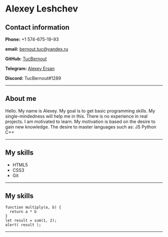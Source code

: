 # Alexey Leshchev
## Contact information
**Phone:** +1 574-675-19-93

**email:** bernout.tuc@yandex.ru

**GitHub:** [TucBernout](https://github.com/TucBernout)

**Telegram:** [Alexey Ersan](https://t.me/BernoutTuc)

**Discord:** TucBernout#1289
___

## About me

Hello. My name is Alexey. My goal is to get basic programming skills. My single-mindedness will help me in this. There is no experience in real projects. I am motivated to learn. My motivation is based on the desire to gain new knowledge. The desire to master languages such as: JS Python C++
___
## My skills
* HTML5
* CSS3
* Git
___
## My skills
```
function multiply(a, b) {
  return a * b
} ​
let result = sum(1, 2);
alert( result );
```
___
